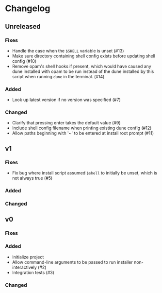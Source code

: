# Changelog

## Unreleased

### Fixes

- Handle the case when the `$SHELL` variable is unset (#13)
- Make sure directory containing shell config exists before updating shell
  config (#10)
- Remove opam's shell hooks if present, which would have caused any dune
  installed with opam to be run instead of the dune installed by this script
  when running `dune` in the terminal. (#14)

### Added

- Look up latest version if no version was specified (#7)

### Changed

- Clarify that pressing enter takes the default value (#9)
- Include shell config filename when printing existing dune config (#12)
- Allow paths beginning with '~' to be entered at install root prompt (#11)

## v1

### Fixes

- Fix bug where install script assumed `$shell` to initially be unset, which is
  not always true (#5)

### Added

### Changed

## v0

### Fixes

### Added

- Initialize project
- Allow command-line arguments to be passed to run installer non-interactively (#2)
- Integration tests (#3)

### Changed
